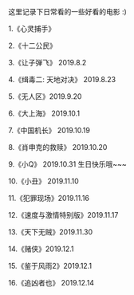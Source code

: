这里记录下日常看的一些好看的电影 :)


1.《心灵捕手》

2.《十二公民》

3.《让子弹飞》 2019.8.2 

4.《缉毒二: 天地对决》 2019.8.23

5.《无人区》2019.9.20

6.《大上海》 2019.10.1

7.《中国机长》 2019.10.19

8.《肖申克的救赎》 2019.10.20

9.《小Q》 2019.10.31 生日快乐哦~~~

10.《小丑》  2019.11.10

11.《犯罪现场》2019.11.16

12.《速度与激情特别版》2019.11.17

13.《天下无贼》2019.11.30

14.《赌侠》2019.12.1

15.《鉴于风雨2》2019.12.1

16.《追凶者也》 2019.12.14


